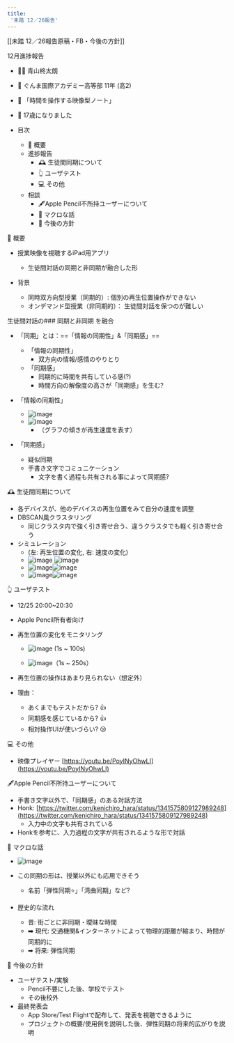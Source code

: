```yaml
---
title:
 '未踏 12／26報告'
---
```


[[未踏 12／26報告原稿・FB・今後の方針]]

12月進捗報告
- 👨‍💻 青山柊太朗
- 🏫 ぐんま国際アカデミー高等部 11年 (高2)
- 📕 「時間を操作する映像型ノート」
- 🎂 17歳になりました

- 目次
    - 📕 概要
    - 進捗報告
        - 🕰 生徒間同期について
        - 👆 ユーザテスト
        - 💻 その他
    - 相談
        - 🖋Apple Pencil不所持ユーザーについて
        - 🤔 マクロな話
        - 🧭 今後の方針

📕 概要
- 授業映像を視聴するiPad用アプリ
    - 生徒間対話の同期と非同期が融合した形

- 背景
    - 同時双方向型授業（同期的）: 個別の再生位置操作ができない
    - オンデマンド型授業（非同期的）： 生徒間対話を保つのが難しい

生徒間対話の### 同期と非同期
を融合
- 「同期」とは：==「情報の同期性」&「同期感」==
    - 「情報の同期性」
        - 双方向の情報/感情のやりとり
    - 「同期感」
        - 同期的に時間を共有している感(?)
        - 時間方向の解像度の高さが「同期感」を生む?

- 「情報の同期性」
    - ![image](https://gyazo.com/1a0952e90e9bcbaa59d57a6eda4ae28c/thumb/1000)
    - ![image](https://gyazo.com/f6fc59fc70c818a729393b5f9beb6958/thumb/1000)
        - （グラフの傾きが再生速度を表す）

- 「同期感」
    - 疑似同期
    - 手書き文字でコミュニケーション
        - 文字を書く過程も共有される事によって同期感?


🕰 生徒間同期について
- 各デバイスが、他のデバイスの再生位置をみて自分の速度を調整
- DBSCAN風クラスタリング
    - 同じクラスタ内で強く引き寄せ合う、違うクラスタでも軽く引き寄せ合う
- シミュレーション
    - (左: 再生位置の変化, 右: 速度の変化)
    - ![image](https://gyazo.com/b5828060e6aa86d16baf15525e74110b/thumb/1000) ![image](https://gyazo.com/4380c1042e20aad99c3583697159bc4b/thumb/1000)
    - ![image](https://gyazo.com/3faefe5b02520d62283819e566b8e8c6/thumb/1000)![image](https://gyazo.com/4538308ea4e2f5d8d7e95c089603854a/thumb/1000)
    - ![image](https://gyazo.com/855a9794f54f1f38b70f6cb7c1ba0a52/thumb/1000)![image](https://gyazo.com/f8f0bf5e585472a010c219bdc011e197/thumb/1000)

👆 ユーザテスト
- 12/25 20:00~20:30
- Apple Pencil所有者向け

- 再生位置の変化をモニタリング
    - ![image](https://gyazo.com/f7d0f33342af45e88c0481b048920463/thumb/1000) (1s ~ 100s)

    - ![image](https://gyazo.com/cd797e6870471188e700dbfe5430e369/thumb/1000)（1s ~ 250s）

- 再生位置の操作はあまり見られない（想定外）
- 理由：
    - あくまでもテストだから? 👍
    - 同期感を感じているから? 👍
    - 相対操作UIが使いづらい? 😢


💻 その他
- 映像プレイヤー
[https://youtu.be/PoyINyOhwLI](https://youtu.be/PoyINyOhwLI)

🖋Apple Pencil不所持ユーザーについて
- 手書き文字以外で、「同期感」のある対話方法
- Honk: [https://twitter.com/kenichiro_hara/status/1341575809127989248](https://twitter.com/kenichiro_hara/status/1341575809127989248)
    - 入力中の文字も共有されている
- Honkを参考に、入力過程の文字が共有されるような形で対話

🤔 マクロな話
- ![image](https://gyazo.com/6e952cd7817f9d9680ddc63bcee3675f/thumb/1000)
- この同期の形は、授業以外にも応用できそう
    - 名前「弾性同期⭐️」「湾曲同期」など?

- 歴史的な流れ
    - 昔: 街ごとに非同期・曖昧な時間
    - ➡️ 現代: 交通機関&インターネットによって物理的距離が縮まり、時間が同期的に
    - ➡︎ 将来: 弾性同期

🧭 今後の方針
- ユーザテスト/実験
    - Pencil不要にした後、学校でテスト
    - その後校外
- 最終発表会
    - App Store/Test Flightで配布して、発表を視聴できるように
    - プロジェクトの概要/使用例を説明した後、弾性同期の将来的広がりを説明
